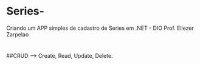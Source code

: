 # Series-
Criando um APP simples de cadastro de Series em .NET - DIO Prof. Eliezer Zarpelao
#
##CRUD  --> Create, Read, Update, Delete.
